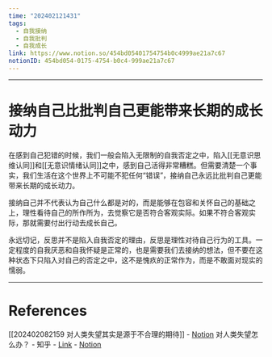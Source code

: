 ```yaml
---
time: "202402121431"
tags:
  - 自我接纳
  - 自我批判
  - 自我成长
link: https://www.notion.so/454bd05401754754b0c4999ae21a7c67
notionID: 454bd054-0175-4754-b0c4-999ae21a7c67
---
```


--- 
# 接纳自己比批判自己更能带来长期的成长动力

在感到自己犯错的时候，我们一般会陷入无限制的自我否定之中，陷入[[无意识思维认同]]和[[无意识情绪认同]]之中，感到自己活得非常糟糕。但需要清楚一个事实，我们生活在这个世界上不可能不犯任何“错误”，接纳自己永远比批判自己更能带来长期的成长动力。

接纳自己并不代表认为自己什么都是对的，而是能够在包容和关怀自己的基础之上，理性看待自己的所作所为，去觉察它是否符合客观实际。如果不符合客观实际，那就需要付出行动去成长自己。

永远切记，反思并不是陷入自我否定的理由，反思是理性对待自己行为的工具。一定程度的自我厌恶和自我怀疑是正常的，也是需要我们去接纳的想法，但不要在这种状态下只陷入对自己的否定之中，这不是愧疚的正常作为，而是不敢面对现实的懦弱。

---
# References

[[202402082159 对人类失望其实是源于不合理的期待]] - [Notion](https://www.notion.so/202402082159-d8586b3cff3d4a4fb25e96f9ba6994c9?pvs=4)
对人类失望怎么办？ - 知乎 - [Link](https://www.zhihu.com/question/445897619/answer/2661139032) - [Notion](https://www.notion.so/3e5312462d9f414b8514ba28dc79db66?pvs=4)
